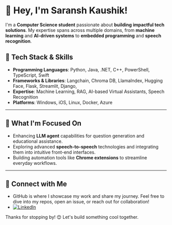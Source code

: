 # 👋 Hey, I'm Saransh Kaushik!

I'm a **Computer Science student** passionate about **building impactful tech solutions**. My expertise spans across multiple domains, from **machine learning** and **AI-driven systems** to **embedded programming** and **speech recognition**.

## 🔧 Tech Stack & Skills
- **Programming Languages**: Python, Java, .NET, C++, PowerShell, TypeScript, Swift
- **Frameworks & Libraries**: Langchain, Chroma DB, LlamaIndex, Hugging Face, Flask, Streamlit, Django, 
- **Expertise**: Machine Learning, RAG, AI-based Virtual Assistants, Speech Recognition
- **Platforms**: Windows, iOS, Linux, Docker, Azure

---


## 🎯 What I'm Focused On
- Enhancing **LLM agent** capabilities for question generation and educational assistance.
- Exploring advanced **speech-to-speech** technologies and integrating them into intuitive front-end interfaces.
- Building automation tools like **Chrome extensions** to streamline everyday workflows.

---


## 🔗 Connect with Me
- GitHub is where I showcase my work and share my journey. Feel free to dive into my repos, open an issue, or reach out for collaboration!
- [![LinkedIn](https://img.shields.io/badge/LinkedIn-blue?logo=linkedin&logoColor=white)](www.linkedin.com/in/saransh03/)


Thanks for stopping by! 😊 Let's build something cool together.
